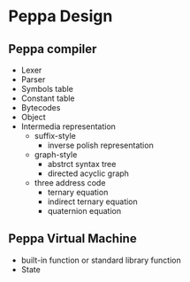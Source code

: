 # Peppa Design

## Peppa compiler

* Lexer
* Parser
* Symbols table
* Constant table
* Bytecodes
* Object
* Intermedia representation
  * suffix-style
    * inverse polish representation
  * graph-style
    * abstrct syntax tree
    * directed acyclic graph
  * three address code
    * ternary equation
    * indirect ternary equation
    * quaternion equation

## Peppa Virtual Machine

* built-in function or standard library function
* State
